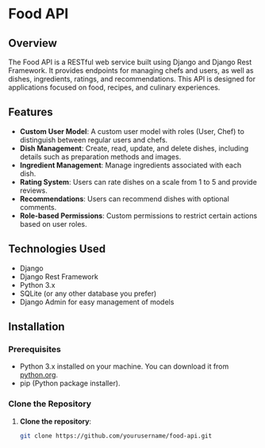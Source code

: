 # Food API

## Overview

The Food API is a RESTful web service built using Django and Django Rest Framework. It provides endpoints for managing chefs and users, as well as dishes, ingredients, ratings, and recommendations. This API is designed for applications focused on food, recipes, and culinary experiences.

## Features

- **Custom User Model**: A custom user model with roles (User, Chef) to distinguish between regular users and chefs.
- **Dish Management**: Create, read, update, and delete dishes, including details such as preparation methods and images.
- **Ingredient Management**: Manage ingredients associated with each dish.
- **Rating System**: Users can rate dishes on a scale from 1 to 5 and provide reviews.
- **Recommendations**: Users can recommend dishes with optional comments.
- **Role-based Permissions**: Custom permissions to restrict certain actions based on user roles.

## Technologies Used

- Django
- Django Rest Framework
- Python 3.x
- SQLite (or any other database you prefer)
- Django Admin for easy management of models

## Installation

### Prerequisites

- Python 3.x installed on your machine. You can download it from [python.org](https://www.python.org/downloads/).
- pip (Python package installer).

### Clone the Repository

1. **Clone the repository**:
   ```bash
   git clone https://github.com/yourusername/food-api.git
